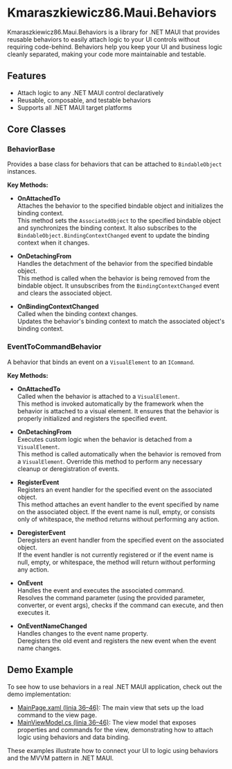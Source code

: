 # Kmaraszkiewicz86.Maui.Behaviors

Kmaraszkiewicz86.Maui.Behaviors is a library for .NET MAUI that provides reusable behaviors to easily attach logic to your UI controls without requiring code-behind. Behaviors help you keep your UI and business logic cleanly separated, making your code more maintainable and testable.

## Features

- Attach logic to any .NET MAUI control declaratively
- Reusable, composable, and testable behaviors
- Supports all .NET MAUI target platforms

## Core Classes

### BehaviorBase

Provides a base class for behaviors that can be attached to `BindableObject` instances.

**Key Methods:**

- **OnAttachedTo**  
  Attaches the behavior to the specified bindable object and initializes the binding context.  
  This method sets the `AssociatedObject` to the specified bindable object and synchronizes the binding context. It also subscribes to the `BindableObject.BindingContextChanged` event to update the binding context when it changes.

- **OnDetachingFrom**  
  Handles the detachment of the behavior from the specified bindable object.  
  This method is called when the behavior is being removed from the bindable object. It unsubscribes from the `BindingContextChanged` event and clears the associated object.

- **OnBindingContextChanged**  
  Called when the binding context changes.  
  Updates the behavior's binding context to match the associated object's binding context.

### EventToCommandBehavior

A behavior that binds an event on a `VisualElement` to an `ICommand`.

**Key Methods:**

- **OnAttachedTo**  
  Called when the behavior is attached to a `VisualElement`.  
  This method is invoked automatically by the framework when the behavior is attached to a visual element. It ensures that the behavior is properly initialized and registers the specified event.

- **OnDetachingFrom**  
  Executes custom logic when the behavior is detached from a `VisualElement`.  
  This method is called automatically when the behavior is removed from a `VisualElement`. Override this method to perform any necessary cleanup or deregistration of events.

- **RegisterEvent**  
  Registers an event handler for the specified event on the associated object.  
  This method attaches an event handler to the event specified by name on the associated object. If the event name is null, empty, or consists only of whitespace, the method returns without performing any action.

- **DeregisterEvent**  
  Deregisters an event handler from the specified event on the associated object.  
  If the event handler is not currently registered or if the event name is null, empty, or whitespace, the method will return without performing any action.

- **OnEvent**  
  Handles the event and executes the associated command.  
  Resolves the command parameter (using the provided parameter, converter, or event args), checks if the command can execute, and then executes it.

- **OnEventNameChanged**  
  Handles changes to the event name property.  
  Deregisters the old event and registers the new event when the event name changes.

## Demo Example

To see how to use behaviors in a real .NET MAUI application, check out the demo implementation:

- [MainPage.xaml (linia 36–46)](https://github.com/kmaraszkiewicz86/Kmaraszkiewicz86.Maui.Behaviors/blob/main/src/Kmaraszkiewicz86.Maui.Behaviors.Demo/MainPage.xaml#L36-L46): The main view that sets up the load command to the view page.
- [MainViewModel.cs (linia 36–46)](https://github.com/kmaraszkiewicz86/Kmaraszkiewicz86.Maui.Behaviors/blob/main/src/Kmaraszkiewicz86.Maui.Behaviors.Demo/ViewModels/MainViewModel.cs#L36-L46): The view model that exposes properties and commands for the view, demonstrating how to attach logic using behaviors and data binding.

These examples illustrate how to connect your UI to logic using behaviors and the MVVM pattern in .NET MAUI.
